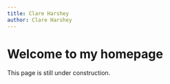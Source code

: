 ```yaml
---
title: Clare Harshey
author: Clare Harshey
---
```

# Welcome to my homepage

This page is still under construction.

